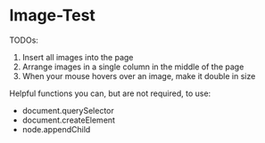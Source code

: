 # Image-Test

TODOs:
  1. Insert all images into the page
  2. Arrange images in a single column in the middle of the page
  3. When your mouse hovers over an image, make it double in size

Helpful functions you can, but are not required, to use:
  - document.querySelector
  - document.createElement
  - node.appendChild

